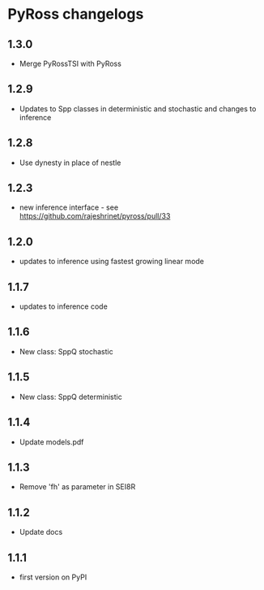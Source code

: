 # PyRoss changelogs

## 1.3.0 
* Merge PyRossTSI with PyRoss

## 1.2.9 
* Updates to Spp classes in deterministic and stochastic and changes to inference 

## 1.2.8 
* Use dynesty in place of nestle 

## 1.2.3
* new inference interface - see https://github.com/rajeshrinet/pyross/pull/33


## 1.2.0
* updates to inference using fastest growing linear mode

## 1.1.7 
* updates to inference code

## 1.1.6 
* New class: SppQ stochastic

## 1.1.5 
* New class: SppQ deterministic 

## 1.1.4 
* Update models.pdf

## 1.1.3 
* Remove 'fh' as parameter in SEI8R

## 1.1.2 
* Update docs

## 1.1.1 
* first version on PyPI
